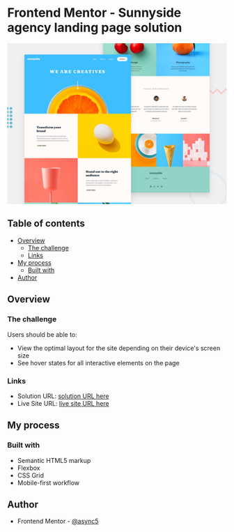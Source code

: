 # Frontend Mentor - Sunnyside agency landing page solution

![Design](./design/desktop-preview.jpg)

## Table of contents

- [Overview](#overview)
  - [The challenge](#the-challenge)
  - [Links](#links)
- [My process](#my-process)
  - [Built with](#built-with)
- [Author](#author)

## Overview

### The challenge

Users should be able to:

- View the optimal layout for the site depending on their device's screen size
- See hover states for all interactive elements on the page

### Links

- Solution URL: [solution URL here](https://www.frontendmentor.io/solutions/sunnyside-agency-landing-page-YajMaa8MV)
- Live Site URL: [live site URL here](https://nifty-dubinsky-caed24.netlify.app/)

## My process

### Built with

- Semantic HTML5 markup
- Flexbox
- CSS Grid
- Mobile-first workflow

## Author

<!-- - Website - [Add your name here](https://www.your-site.com) -->

- Frontend Mentor - [@async5](https://www.frontendmentor.io/profile/async5)
